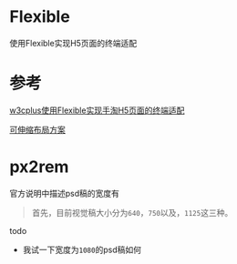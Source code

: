 # Flexible
使用Flexible实现H5页面的终端适配

# 参考
[w3cplus使用Flexible实现手淘H5页面的终端适配](http://www.w3cplus.com/mobile/lib-flexible-for-html5-layout.html)

[可伸缩布局方案](https://github.com/amfe/lib-flexible)

# px2rem
官方说明中描述psd稿的宽度有
> 首先，目前视觉稿大小分为`640`，`750`以及，`1125`这三种。

todo
- 我试一下宽度为`1080`的psd稿如何

